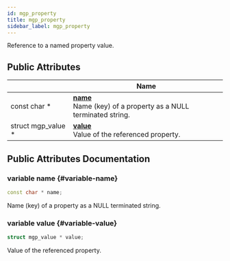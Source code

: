 ```yaml
---
id: mgp_property
title: mgp_property
sidebar_label: mgp_property
---
```


Reference to a named property value.

## Public Attributes

|                | Name           |
| -------------- | -------------- |
| const char * | **[name](#variable-name)** <br/>Name (key) of a property as a NULL terminated string.  |
| struct mgp_value * | **[value](#variable-value)** <br/>Value of the referenced property.  |

## Public Attributes Documentation

### variable name {#variable-name}

```cpp
const char * name;
```

Name (key) of a property as a NULL terminated string.

### variable value {#variable-value}

```cpp
struct mgp_value * value;
```

Value of the referenced property.

